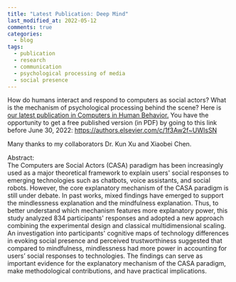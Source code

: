 ```yaml
---
title: "Latest Publication: Deep Mind"
last_modified_at: 2022-05-12
comments: true
categories:
  - blog
tags:
  - publication
  - research
  - communication
  - psychological processing of media
  - social presence
---
```


How do humans interact and respond to computers as social actors? What is the mechanism of psychological processing behind the scene? Here is [our latest publication in Computers in Human Behavior.](https://doi.org/10.1016/j.chb.2022.107321) You have the opportunity to get a free published version (in PDF) by going to this link before June 30, 2022: https://authors.elsevier.com/c/1f3Aw2f~UWIsSN

Many thanks to my collaborators Dr. Kun Xu and Xiaobei Chen.

Abstract:<br>
The Computers are Social Actors (CASA) paradigm has been increasingly used as a major theoretical framework to explain users' social responses to emerging technologies such as chatbots, voice assistants, and social robots. However, the core explanatory mechanism of the CASA paradigm is still under debate. In past works, mixed findings have emerged to support the mindlessness explanation and the mindfulness explanation. Thus, to better understand which mechanism features more explanatory power, this study analyzed 834 participants' responses and adopted a new approach combining the experimental design and classical multidimensional scaling. An investigation into participants' cognitive maps of technology differences in evoking social presence and perceived trustworthiness suggested that compared to mindfulness, mindlessness had more power in accounting for users’ social responses to technologies. The findings can serve as important evidence for the explanatory mechanism of the CASA paradigm, make methodological contributions, and have practical implications.
